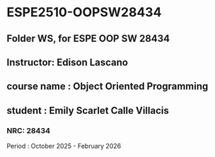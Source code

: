 # ESPE2510-OOPSW28434

## Folder WS, for ESPE OOP SW 28434

## Instructor: Edison Lascano

## course name : Object Oriented Programming

## student : Emily Scarlet Calle Villacis

### NRC: 28434

Period : October 2025 - February 2026

